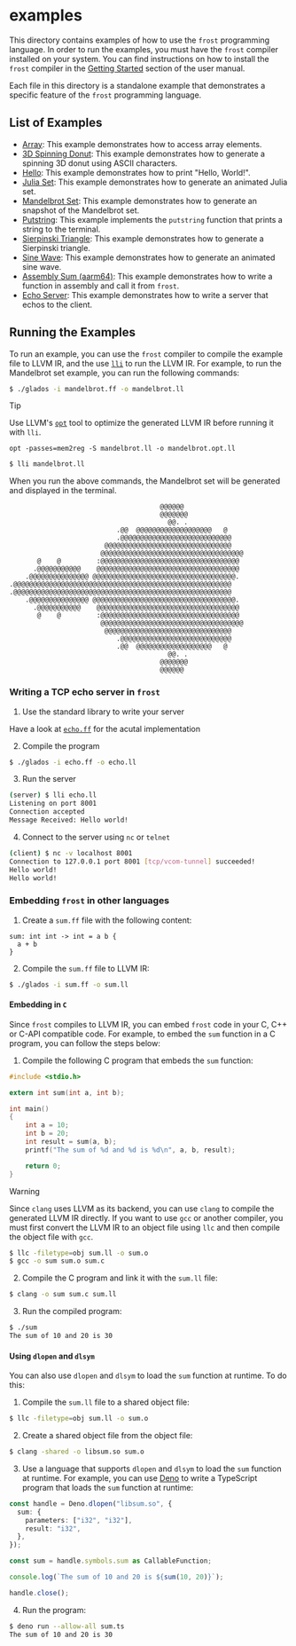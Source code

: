# examples

This directory contains examples of how to use the `frost` programming language.
In order to run the examples, you must have the `frost` compiler installed on
your system. You can find instructions on how to install the `frost` compiler in
the
[Getting Started](https://frost-lang.gitbook.io/frost/user-manual/getting-started)
section of the user manual.

Each file in this directory is a standalone example that demonstrates a specific
feature of the `frost` programming language.

## List of Examples

- [Array](array.ff): This example demonstrates how to access array elements.
- [3D Spinning Donut](donut.ff): This example demonstrates how to generate a
  spinning 3D donut using ASCII characters.
- [Hello](hello.ff): This example demonstrates how to print "Hello, World!".
- [Julia Set](julia.ff): This example demonstrates how to generate an animated
  Julia set.
- [Mandelbrot Set](mandelbrot.ff): This example demonstrates how to generate an
  snapshot of the Mandelbrot set.
- [Putstring](putstring.ff): This example implements the `putstring` function
  that prints a string to the terminal.
- [Sierpinski Triangle](sierpinski.ff): This example demonstrates how to
  generate a Sierpinski triangle.
- [Sine Wave](sine.ff): This example demonstrates how to generate an animated
  sine wave.
- [Assembly Sum (aarm64)](sum_aarm64.ff): This example demonstrates how to write
  a function in assembly and call it from `frost`.
- [Echo Server](echo.ff): This example demonstrates how to write a server that
  echos to the client.

## Running the Examples

To run an example, you can use the `frost` compiler to compile the example file
to LLVM IR, and the use [`lli`](https://llvm.org/docs/CommandGuide/lli.html) to
run the LLVM IR. For example, to run the Mandelbrot set example, you can run the
following commands:

```sh
$ ./glados -i mandelbrot.ff -o mandelbrot.ll
```

> [!TIP]
> Use LLVM's [`opt`](https://llvm.org/docs/CommandGuide/opt.html) tool to
> optimize the generated LLVM IR before running it with `lli`.
>
> ```
> opt -passes=mem2reg -S mandelbrot.ll -o mandelbrot.opt.ll
> ```

```sh
$ lli mandelbrot.ll
```

When you run the above commands, the Mandelbrot set will be generated and
displayed in the terminal.

```
                                      @@@@@@                                   
                                      @@@@@@@                                  
                                        @@. .                                  
                           .@@  @@@@@@@@@@@@@@@@@@@   @                        
                           .@@@@@@@@@@@@@@@@@@@@@@@@@@@@                       
                        @@@@@@@@@@@@@@@@@@@@@@@@@@@@@@@@                       
                       @@@@@@@@@@@@@@@@@@@@@@@@@@@@@@@@@@@@                    
       @    @         :@@@@@@@@@@@@@@@@@@@@@@@@@@@@@@@@@@@                     
      .@@@@@@@@@@@    @@@@@@@@@@@@@@@@@@@@@@@@@@@@@@@@@@@@                     
    .@@@@@@@@@@@@@@@ @@@@@@@@@@@@@@@@@@@@@@@@@@@@@@@@@@@@.                     
.@@@@@@@@@@@@@@@@@@@@@@@@@@@@@@@@@@@@@@@@@@@@@@@@@@@@@@@                       
.@@@@@@@@@@@@@@@@@@@@@@@@@@@@@@@@@@@@@@@@@@@@@@@@@@@@@@@                       
    .@@@@@@@@@@@@@@@ @@@@@@@@@@@@@@@@@@@@@@@@@@@@@@@@@@@@.                     
      .@@@@@@@@@@@    @@@@@@@@@@@@@@@@@@@@@@@@@@@@@@@@@@@@                     
       @    @         :@@@@@@@@@@@@@@@@@@@@@@@@@@@@@@@@@@@                     
                       @@@@@@@@@@@@@@@@@@@@@@@@@@@@@@@@@@@@                    
                        @@@@@@@@@@@@@@@@@@@@@@@@@@@@@@@@                       
                           .@@@@@@@@@@@@@@@@@@@@@@@@@@@@                       
                           .@@  @@@@@@@@@@@@@@@@@@@   @                        
                                        @@. .                                  
                                      @@@@@@@                                  
                                      @@@@@@
```

### Writing a TCP echo server in `frost`

1. Use the standard library to write your server

Have a look at [`echo.ff`](echo.ff) for the acutal implementation

2. Compile the program

```sh
$ ./glados -i echo.ff -o echo.ll
```

3. Run the server

```sh
(server) $ lli echo.ll
Listening on port 8001
Connection accepted
Message Received: Hello world!
```

4. Connect to the server using `nc` or `telnet`

```sh
(client) $ nc -v localhost 8001
Connection to 127.0.0.1 port 8001 [tcp/vcom-tunnel] succeeded!
Hello world!
Hello world!
```

### Embedding `frost` in other languages

1. Create a `sum.ff` file with the following content:

```
sum: int int -> int = a b {
  a + b
}
```

2. Compile the `sum.ff` file to LLVM IR:

```sh
$ ./glados -i sum.ff -o sum.ll
```

#### Embedding in `C`

Since `frost` compiles to LLVM IR, you can embed `frost` code in your C, C++ or
C-API compatible code. For example, to embed the `sum` function in a C program,
you can follow the steps below:

1. Compile the following C program that embeds the `sum` function:

```c
#include <stdio.h>

extern int sum(int a, int b);

int main()
{
    int a = 10;
    int b = 20;
    int result = sum(a, b);
    printf("The sum of %d and %d is %d\n", a, b, result);

    return 0;
}
```

> [!WARNING]
> Since `clang` uses LLVM as its backend, you can use `clang` to compile the
> generated LLVM IR directly. If you want to use `gcc` or another compiler, you
> must first convert the LLVM IR to an object file using `llc` and then compile
> the object file with `gcc`.
>
> ```sh
> $ llc -filetype=obj sum.ll -o sum.o
> $ gcc -o sum sum.o sum.c
> ```

2. Compile the C program and link it with the `sum.ll` file:

```sh
$ clang -o sum sum.c sum.ll
```

3. Run the compiled program:

```sh
$ ./sum
The sum of 10 and 20 is 30
```

#### Using `dlopen` and `dlsym`

You can also use `dlopen` and `dlsym` to load the `sum` function at runtime. To
do this:

1. Compile the `sum.ll` file to a shared object file:

```sh
$ llc -filetype=obj sum.ll -o sum.o
```

2. Create a shared object file from the object file:

```sh
$ clang -shared -o libsum.so sum.o
```

3. Use a language that supports `dlopen` and `dlsym` to load the `sum` function
   at runtime. For example, you can use [Deno](https://deno.com/) to write a
   TypeScript program that loads the `sum` function at runtime:

```ts
const handle = Deno.dlopen("libsum.so", {
  sum: {
    parameters: ["i32", "i32"],
    result: "i32",
  },
});

const sum = handle.symbols.sum as CallableFunction;

console.log(`The sum of 10 and 20 is ${sum(10, 20)}`);

handle.close();
```

4. Run the program:

```sh
$ deno run --allow-all sum.ts
The sum of 10 and 20 is 30
```
